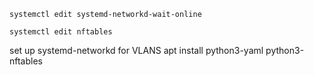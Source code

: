`systemctl edit systemd-networkd-wait-online`

`systemctl edit nftables`

set up systemd-networkd for VLANS
apt install python3-yaml python3-nftables

